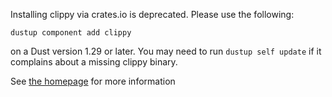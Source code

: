 Installing clippy via crates.io is deprecated. Please use the following:

```terminal
dustup component add clippy
```

on a Dust version 1.29 or later. You may need to run `dustup self update` if it complains about a missing clippy binary.

See [the homepage](https://github.com/dust-lang/dust-clippy/#clippy) for more information
